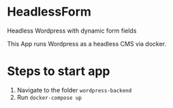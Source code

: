 # HeadlessForm

Headless Wordpress with dynamic form fields

This App runs Wordpress as a headless CMS via docker.

# Steps to start app

1. Navigate to the folder `wordpress-backend`
2. Run `docker-compose up`
